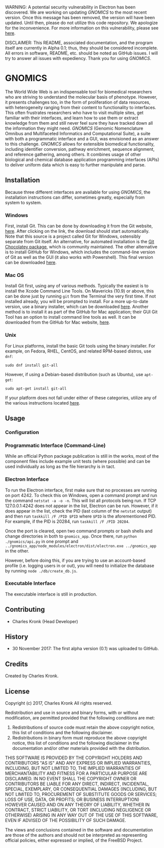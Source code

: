 WARNING: A potential security vulnerability in Electron has been discovered. We are working on updating *GNOMICS* to the most recent version. Once this message has been removed, the version will have been updated. Until then, please do not utilize this code repository. We apologize for the inconvenience. For more information on this vulnerability, please see [here](https://electronjs.org/blog/protocol-handler-fix).

DISCLAIMER: This README, associated documentation, and the program itself are currently in Alpha 0.1; thus, they should be considered incomplete. All errors in software, README, etc. should be noted as GitHub issues. I will try to answer all issues with expediency. Thank you for using *GNOMICS*.

# GNOMICS

The World Wide Web is an indispensable tool for biomedical researchers who are striving to understand the molecular basis of phenotype. However, it presents challenges too, in the form of proliferation of data resources, with heterogeneity ranging from their content to functionality to interfaces. This often frustrates researchers who have to visit multiple sites, get familiar with their interfaces, and learn how to use them or extract knowledge from them and still never feel sure they have tracked down all the information they might need. *GNOMICS* (Genomic Nomenclature Omnibus and Multifaceted Informatics and Computational Suite), a suite with both a programmatic interface and a GUI, was envisioned as an answer to this challenge. *GNOMICS* allows for extensible biomedical functionality, including identifier conversion, pathway enrichment, sequence alignment, and reference gathering, among others. It combines usage of other biological and chemical database application programming interfaces (APIs) to deliver uniform data which is easy to further manipulate and parse.

## Installation

Because three different interfaces are available for using *GNOMICS*, the installation instructions can differ, sometimes greatly, especially from system to system.

### Windows

First, install Git. This can be done by downloading it from the Git website, [here](http://git-scm.com/download/win). After clicking on the link, the download should start automatically. Note that this source is a project called Git for Windows, ostensibly separate from Git itself. An alternative, for automated installation is the [Git Chocolatey package](https://chocolatey.org/packages/git), which is community maintained. The other alternative is to install GitHub for Windows, which includes the command-line version of Git as well as the GUI (it also works with Powershell). This final version can be downloaded [here](http://windows.github.com/).

### Mac OS

Install Git first, using any of various methods. Typically the easiest is to install the Xcode Command Line Tools. On Mavericks (10.9) or above, this can be done just by running `git` from the Terminal the very first time. If not installed already, you will be prompted to install. For a more up-to-date version, use a binary installer, which can be downloaded [here](http://git-scm.com/download/mac). Another method is to install it as part of the GitHub for Mac application; their GUI Git Tool has an option to install command line tools as well. It can be downloaded from the GitHub for Mac website, [here](http://mac.github.com).

### Unix

For Linux platforms, install the basic Git tools using the binary installer. For example, on Fedora, RHEL, CentOS, and related RPM-based distros, use `dnf`:

```
sudo dnf install git-all
```

However, if using a Debian-based distribution (such as Ubuntu), use `apt-get`:

```
sudo apt-get install git-all
```

If your platform does not fall under either of these categories, utilize any of the various instructions located [here](http://git-scm.com/download/linux).

## Usage

### Configuration

### Programmatic Interface (Command-Line)
While an official Python package publication is still in the works, most of the component files include example unit tests (where possible) and can be used individually as long as the file hierarchy is in tact.

### Electron Interface
To run the Electron interface, first make sure that no processes are running on port 4242. To check this on Windows, open a command prompt and run the command `netstat -a -o -n`. This will list all protocols being run. If TCP 127.0.0.1:4242 does not appear in the list, Electron can be run. However, if it does appear in the list, check the PID (last column of the `netstat` output) and then run `taskkill /F /PID $PID` where `$PID` is the aforementioned PID. For example, if the PID is 20284, run `taskkill /F /PID 20284`.

Once the port is cleared, open two command prompts or bash shells and change directories in both to `gnomics_app`. Once there, run `python ./gnomics/api.py` in one prompt and `../gnomics_app/node_modules/electron/dist/electron.exe ../gnomics_app` in the other.

However, before doing this, if you are trying to use an account-based profile (i.e. logging users in or out), you will need to initialize the database by running `node ./db/create_db.js`.

### Executable Interface
The executable interface is still in production.

## Contributing
* Charles Kronk (Head Developer)

## History
* 30 November 2017: The first alpha version (0.1) was uploaded to GitHub.

## Credits
Created by Charles Kronk.

## License
Copyright (c) 2017, Charles Kronk
All rights reserved.

Redistribution and use in source and binary forms, with or without modification, are permitted provided that the following conditions are met:

1. Redistributions of source code must retain the above copyright notice, this list of conditions and the following disclaimer.
2. Redistributions in binary form must reproduce the above copyright notice, this list of conditions and the following disclaimer in the documentation and/or other materials provided with the distribution.

THIS SOFTWARE IS PROVIDED BY THE COPYRIGHT HOLDERS AND CONTRIBUTORS "AS IS" AND ANY EXPRESS OR IMPLIED WARRANTIES, INCLUDING, BUT NOT LIMITED TO, THE IMPLIED WARRANTIES OF MERCHANTABILITY AND FITNESS FOR A PARTICULAR PURPOSE ARE DISCLAIMED. IN NO EVENT SHALL THE COPYRIGHT OWNER OR CONTRIBUTORS BE LIABLE FOR ANY DIRECT, INDIRECT, INCIDENTAL, SPECIAL, EXEMPLARY, OR CONSEQUENTIAL DAMAGES (INCLUDING, BUT NOT LIMITED TO, PROCUREMENT OF SUBSTITUTE GOODS OR SERVICES; LOSS OF USE, DATA, OR PROFITS; OR BUSINESS INTERRUPTION) HOWEVER CAUSED AND ON ANY THEORY OF LIABILITY, WHETHER IN CONTRACT, STRICT LIABILITY, OR TORT (INCLUDING NEGLIGENCE OR OTHERWISE) ARISING IN ANY WAY OUT OF THE USE OF THIS SOFTWARE, EVEN IF ADVISED OF THE POSSIBILITY OF SUCH DAMAGE.

The views and conclusions contained in the software and documentation are those of the authors and should not be interpreted as representing official policies, either expressed or implied, of the FreeBSD Project.